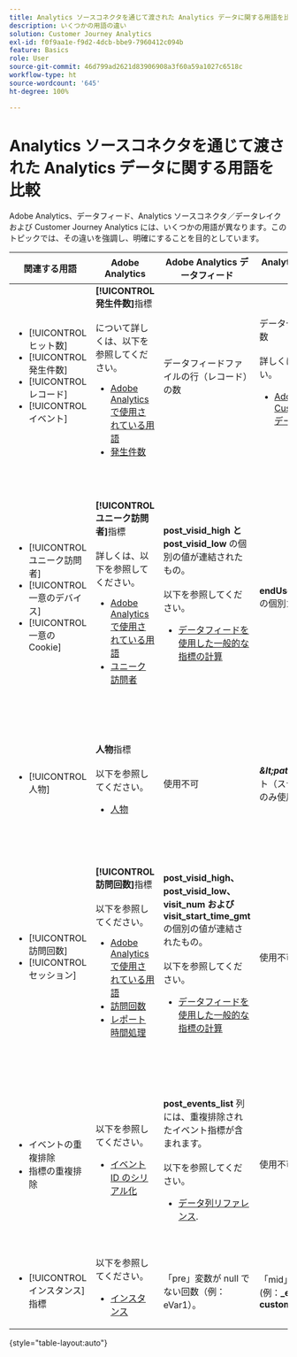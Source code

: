 ```yaml
---
title: Analytics ソースコネクタを通じて渡された Analytics データに関する用語を比較
description: いくつかの用語の違い
solution: Customer Journey Analytics
exl-id: f0f9aa1e-f9d2-4dcb-bbe9-7960412c094b
feature: Basics
role: User
source-git-commit: 46d799ad2621d83906908a3f60a59a1027c6518c
workflow-type: ht
source-wordcount: '645'
ht-degree: 100%

---
```


# Analytics ソースコネクタを通じて渡された Analytics データに関する用語を比較

Adobe Analytics、データフィード、Analytics ソースコネクタ／データレイクおよび Customer Journey Analytics には、いくつかの用語が異なります。このトピックでは、その違いを強調し、明確にすることを目的としています。

| 関連する用語 | Adobe Analytics | Adobe Analytics データフィード | Analytics ソースコネクタ／データレイク | Customer Journey Analytics | メモ |
|---|---|---|---|---|---|
| <ul><li>[!UICONTROL ヒット数]</li><li>[!UICONTROL 発生件数]</li><li>[!UICONTROL レコード]</li><li>[!UICONTROL イベント]</li></ul> | **[!UICONTROL 発生件数]**&#x200B;指標<br><br>について詳しくは、以下を参照してください。<ul><li>[Adobe Analytics で使用されている用語](https://experienceleague.adobe.com/docs/analytics/technotes/terms.html?lang=ja)</li><li>[発生件数](https://experienceleague.adobe.com/docs/analytics/components/metrics/occurrences.html?lang=ja)</li></ul> | データフィードファイルの行（レコード）の数 | データセット内の行（レコード）の数<br><br>詳しくは、以下を参照してください。<ul><li>[Adobe Analytics データと Customer Journey Analytics データの比較](https://experienceleague.adobe.com/docs/analytics-platform/using/troubleshooting/compare.html?lang=ja)</li></ul> | **[!UICONTROL イベント]**&#x200B;指標 | <ul><li>Adobe Analytics では、「ヒット数」と「発生件数」は同義です。</li><li>以下の&#x200B;_カスタムイベント_&#x200B;を参照してください。</li><li>特定のデータは、Analytics ソースコネクタを介して Adobe Experience Platform に渡される際にフィルタリングされます。[Adobe Analytics データと Customer Journey Analytics データの比較](https://experienceleague.adobe.com/docs/analytics-platform/using/troubleshooting/compare.html?lang=ja)を参照してください |
| <ul><li>[!UICONTROL ユニーク訪問者]</li><li>[!UICONTROL 一意のデバイス]</li><li>[!UICONTROL 一意の Cookie]</li></ul> | **[!UICONTROL ユニーク訪問者]**&#x200B;指標<br><br>詳しくは、以下を参照してください。<ul><li>[Adobe Analytics で使用されている用語](https://experienceleague.adobe.com/docs/analytics/technotes/terms.html?lang=ja)</li><li>[ユニーク訪問者](https://experienceleague.adobe.com/docs/analytics/components/metrics/unique-visitors.html?lang=ja)</li></ul> | **post\_visid\_high と post\_visid\_low** の個別の値が連結されたもの。<br><br>以下を参照してください。<ul><li>[データフィードを使用した一般的な指標の計算](https://experienceleague.adobe.com/docs/analytics/export/analytics-data-feed/data-feed-contents/datafeeds-calculate.html?lang=ja)</li></ul> | **endUserIDs.\_experience.aaid.id** の個別カウント | **人物**&#x200B;指標（**endUserIDs.\_experience.aaid.id** がユーザー ID として選択された場合）。 | <ul><li>Adobe Analytics の「ユーザー」は、通常、cookie などの「デバイス識別子」に関連付けられています。AAID は、ECID ではなく、Adobe Analytics のプライマリデバイス識別子です。[AAID、ECID、AACUSTOMID および Analytics ソースコネクタ](https://experienceleague.adobe.com/docs/analytics-platform/using/compare-aa-cja/cja-aa-comparison/aaid-ecid-adc.html?lang=ja)も参照してください。</li><li>「訪問者」は Customer Journey Analytics の標準の指標ではありません。ただし、**endUserIDs.\_experience.aaid.id** をユーザー ID として選択した場合、CCustomer Journey Analytics の人物指標は Adobe Analytics のユニーク訪問者数とほぼ同じになります。</li></ul> |
| <ul><li>[!UICONTROL 人物]</li></ul> | **人物**&#x200B;指標<br><br>以下を参照してください。<ul><li>[人物](https://experienceleague.adobe.com/docs/analytics/components/metrics/people.html?lang=ja)</li></ul> | 使用不可 | **_\&lt;path\>_.stitchedId**の個別カウント（ステッチされたデータセットでのみ使用可能） | **人物**&#x200B;指標 | <ul><li>Customer Journey Analytics の人物指標は、ユーザー ID の個別カウントです。Customer Journey Analytics 接続でユーザー ID として選択した内容に応じて、人物指標が持つ意味が異なる場合があります。</ul></li> |
| <ul><li>[!UICONTROL 訪問回数]</li><li>[!UICONTROL セッション]</li></ul> | **[!UICONTROL 訪問回数]**&#x200B;指標<br><br>以下を参照してください。<ul><li>[Adobe Analytics で使用されている用語](https://experienceleague.adobe.com/docs/analytics/technotes/terms.html?lang=ja)</li><li>[訪問回数](https://experienceleague.adobe.com/docs/analytics/components/metrics/visits.html?lang=ja)</li><li>[レポート時間処理](https://experienceleague.adobe.com/docs/analytics/components/virtual-report-suites/vrs-report-time-processing.html?lang=ja)</ul></li> | **post\_visid\_high、post\_visid\_low、visit\_num および visit\_start\_time\_gmt** の個別の値が連結されたもの。<br><br>以下を参照してください。<ul><li>[データフィードを使用した一般的な指標の計算](https://experienceleague.adobe.com/docs/analytics/export/analytics-data-feed/data-feed-contents/datafeeds-calculate.html?lang=ja)</li></ul> | 使用不可 | **セッション数**&#x200B;指標 | <ul><li>Adobe Analytics 仮想レポートスイートと Customer Journey Analytics データビューでのレポート時の処理を使用すると、訪問（セッション）の概念を設定できます。その結果、適用される定義に応じて、訪問（セッション）の数が環境間で異なる場合があります。[Adobe Analytics と Customer Journey Analytics のレポート機能間でのデータ処理の比較](https://experienceleague.adobe.com/docs/analytics-platform/using/compare-aa-cja/cja-aa-comparison/data-processing-comparisons.html?lang=ja)および[仮想レポートスイート、データビュー、Adobe Experience Platform サンドボックスおよび Analytics ソースコネクタ](https://experienceleague.adobe.com/docs/analytics-platform/using/compare-aa-cja/cja-aa-comparison/vrs-dataview-sandbox-adc.html?lang=ja)も参照してください。 | <ul><li>カスタムイベント</li><li>成功イベント</li></ul> | カスタムイベント 1～1000 | **post\_events\_list**<br><br>&#x200B;以下を参照してください。<ul><li>[データフィードを使用した一般的な指標の計算](https://experienceleague.adobe.com/docs/analytics/export/analytics-data-feed/data-feed-contents/datafeeds-calculate.html?lang=ja) | **\_experience.analytics.<ul>event1to100.event1 **～<br>** event901to1000.event1000 **</ul> | **\_experience.analytics.<ul>event1to100.event1 **〜<br>** event901to1000.event1000 **</ul> | <ul><li>Adobe Analytics の「イベント」とは、Adobe Analytics イメージリクエスト（データ収集サーバー呼び出し）に設定された[成功イベント](https://experienceleague.adobe.com/docs/analytics/components/metrics/custom-events.html?lang=ja)（カスタムイベント）です。</ul> |
| <ul><li>イベントの重複排除</li><li>指標の重複排除</ul></li> | 以下を参照してください。<ul><li>[イベント ID のシリアル化](https://experienceleague.adobe.com/docs/analytics/implementation/vars/page-vars/events/event-serialization.html?lang=ja)</li></ul> | **post_events_list** 列には、重複排除されたイベント指標が含まれます。<br><br>以下を参照してください。 <ul><li>[データ列リファレンス](https://experienceleague.adobe.com/docs/analytics/export/analytics-data-feed/data-feed-contents/datafeeds-reference.html?lang=ja). </ul></li> | 使用不可 | 以下を参照してください。<ul><li>[指標の重複排除コンポーネントの設定](https://experienceleague.adobe.com/docs/analytics-platform/using/cja-dataviews/component-settings/metric-deduplication.html?lang=ja) | <ul><li>Adobe Analytics でのイベント／指標の重複排除は、Customer Journey Analytics とは少し異なります。Adobe Analytics では、データ処理時に重複排除が行われます。Customer Journey Analytics では、重複排除はレポートの実行時に行われるので、柔軟性が向上します。重複排除された指標は、Adobe Analytics と Customer Journey Analytics では少し異なる場合があります。</li></ul> |
| <ul><li>[!UICONTROL インスタンス]指標</li></ul> | 以下を参照してください。<ul><li>[インスタンス](https://experienceleague.adobe.com/docs/analytics/components/metrics/instances.html?lang=ja) | 「pre」変数が null でない回数（例：eVar1）。 | 「mid」変数が null でない回数 (例：**\_experience.analytics.<br>customDimensions.eVars.eVar1**). | [eVar フィールドから作成](https://experienceleague.adobe.com/docs/analytics-platform/using/cja-dataviews/data-views-usecases.html?lang=ja)して、**インスタンス**&#x200B;指標を作成できます。 | <ul><li>[!UICONTROL インスタンス]は、通常、変数の設定回数を判断する手段として、prop 列と eVar 列に関連付けられています。 |

{style="table-layout:auto"}
